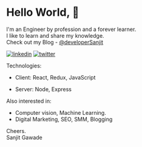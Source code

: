 
# Hello World, 👋 


I'm an Engineer by profession and a forever learner.\
I like to learn and share my knowledge.\
Check out my Blog - [@developerSanjit](https://hashnode.com/@devloperSanjit)



[![linkedin](https://img.shields.io/badge/linkedin-0A66C2?style=for-the-badge&logo=linkedin&logoColor=white)](https://www.linkedin.com/in/sanjitgawade)
[![twitter](https://img.shields.io/badge/twitter-1DA1F2?style=for-the-badge&logo=twitter&logoColor=white)](https://twitter.com/sanjit_io)



Technologies:

- Client: React, Redux, JavaScript

- Server: Node, Express

Also interested in:

- Computer vision, Machine Learning.
- Digital Marketing, SEO, SMM, Blogging

Cheers.\
Sanjit Gawade



